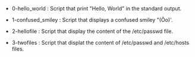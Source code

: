 - 0-hello_world : Script that print "Hello, World" in the standard output.

- 1-confused_smiley : Script that displays a confused smiley "(Ôo)'.

- 2-hellofile : Script that display the content of the /etc/passwd file.

- 3-twofiles : Script that displat the content of /etc/passwd and /etc/hosts files.

